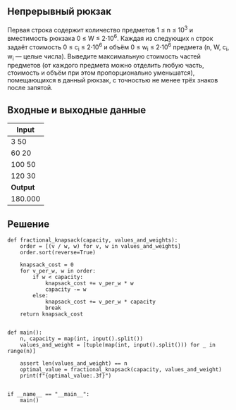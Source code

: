 ## Непрерывный рюкзак
Первая строка содержит количество предметов 1 ≤ n ≤ 10<sup>3</sup> и вместимость рюкзака 0 ≤ W ≤ 2⋅10<sup>6</sup>. Каждая из следующих `n` строк задаёт стоимость 0 ≤ c<sub>i</sub> ≤ 2⋅10<sup>6</sup> и объём 0 ≤ w<sub>i</sub> ≤ 2⋅10<sup>6</sup> предмета (n, W, c<sub>i</sub>, w<sub>i</sub> — целые числа). Выведите максимальную стоимость частей предметов (от каждого предмета можно отделить любую часть, стоимость и объём при этом пропорционально уменьшатся), помещающихся в данный рюкзак, с точностью не менее трёх знаков после запятой.
## Входные и выходные данные
| <b>Input</b> |
|---|
|3 50|
|60 20|
|100 50|
|120 30|
|<b>Output</b>|
|180.000|
## Решение
```
def fractional_knapsack(capacity, values_and_weights):
    order = [(v / w, w) for v, w in values_and_weights]
    order.sort(reverse=True)

    knapsack_cost = 0
    for v_per_w, w in order:
        if w < capacity:
            knapsack_cost += v_per_w * w
            capacity -= w
        else:
            knapsack_cost += v_per_w * capacity
            break
    return knapsack_cost


def main():
    n, capacity = map(int, input().split())
    values_and_weight = [tuple(map(int, input().split())) for _ in range(n)]

    assert len(values_and_weight) == n
    optimal_value = fractional_knapsack(capacity, values_and_weight)
    print(f"{optimal_value:.3f}")


if __name__ == "__main__":
    main()
```
